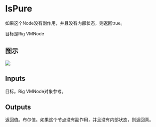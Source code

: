 # IsPure

如果这个Node没有副作用，并且没有内部状态，则返回true。

目标是Rig VMNode

## 图示

![]($-20221218-20453115.png)

## Inputs

目标。Rig VMNode对象参考。  

## Outputs

返回值。布尔值。如果这个节点没有副作用，并且没有内部状态，则返回真。
